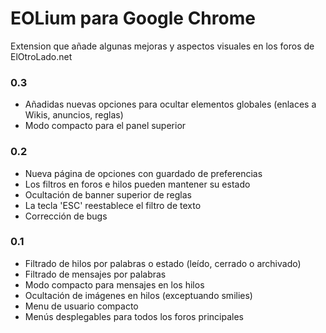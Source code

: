 # EOLium para Google Chrome
Extension que añade algunas mejoras y aspectos visuales en los foros de ElOtroLado.net

### 0.3
* Añadidas nuevas opciones para ocultar elementos globales (enlaces a Wikis, anuncios, reglas)
* Modo compacto para el panel superior

### 0.2
* Nueva página de opciones con guardado de preferencias
* Los filtros en foros e hilos pueden mantener su estado
* Ocultación de banner superior de reglas
* La tecla 'ESC' reestablece el filtro de texto
* Corrección de bugs

### 0.1
* Filtrado de hilos por palabras o estado (leído, cerrado o archivado)
* Filtrado de mensajes por palabras
* Modo compacto para mensajes en los hilos
* Ocultación de imágenes en hilos (exceptuando smilies)
* Menu de usuario compacto
* Menús desplegables para todos los foros principales
